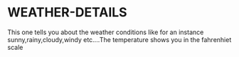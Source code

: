 # WEATHER-DETAILS
This one tells you about the weather conditions like for an instance sunny,rainy,cloudy,windy etc....The temperature shows you in the fahrenhiet scale
